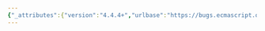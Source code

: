 ```yaml
---
{"_attributes":{"version":"4.4.4+","urlbase":"https://bugs.ecmascript.org/","maintainer":"dherman@mozilla.com"},"bug":{"bug_id":2669,"creation_ts":"2014-04-17 06:21:00 -0700","short_desc":"7.1.16  CanonicalNumericString(argument): Typos in preamble","delta_ts":"2014-04-29 22:58:45 -0700","product":"Draft for 6th Edition","component":"editorial issue","version":"Rev 23: April 5, 2014 Draft","rep_platform":"All","op_sys":"All","bug_status":"RESOLVED","resolution":"FIXED","priority":"Normal","bug_severity":"normal","everconfirmed":true,"reporter":{"uid":"andrebargull","name":"André Bargull"},"assigned_to":{"uid":"allen","name":"Allen Wirfs-Brock"},"long_desc":[{"commentid":7768,"comment_count":0,"who":{"uid":"andrebargull","name":"André Bargull"},"bug_when":"2014-04-17 06:21:43 -0700","thetext":"7.1.16  CanonicalNumericString(argument), preamble:\n\n- \"CanonicalNumeriString\" -> \"CanonicalNumericString\"\n- \"ToSting\" -> \"ToString\"\n- Add full stop in \"Otherwise, it returns undefined\""},{"commentid":7783,"comment_count":1,"who":{"uid":"allen","name":"Allen Wirfs-Brock"},"bug_when":"2014-04-17 07:53:53 -0700","thetext":"fixed in rev24 editor's draft"},{"commentid":8035,"comment_count":2,"who":{"uid":"allen","name":"Allen Wirfs-Brock"},"bug_when":"2014-04-29 22:58:45 -0700","thetext":"fixed in rev24"}]}}
---
```

